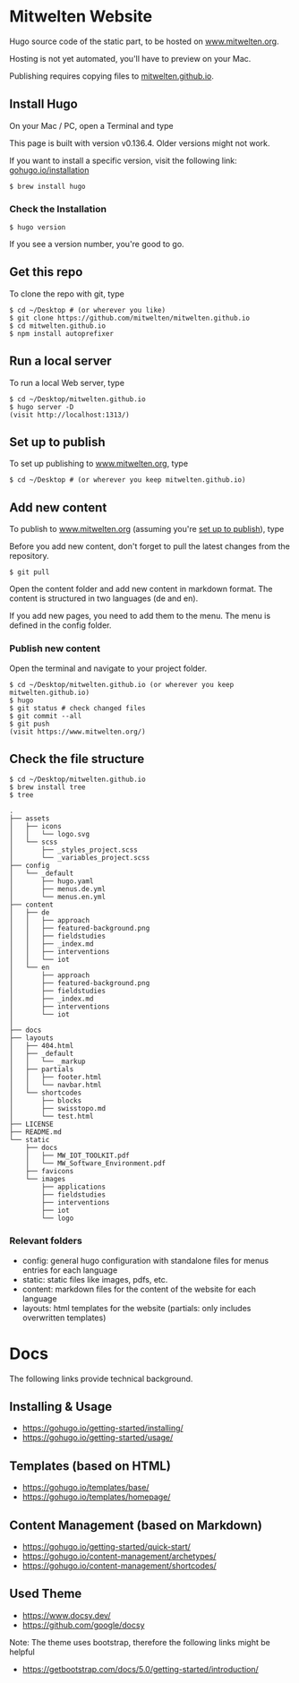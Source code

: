 # Mitwelten Website
Hugo source code of the static part, to be hosted on www.mitwelten.org.

Hosting is not yet automated, you'll have to preview on your Mac.

Publishing requires copying files to [mitwelten.github.io](https://github.com/mitwelten/mitwelten.github.io).

## Install Hugo

On your Mac / PC, open a Terminal and type

This page is built with version v0.136.4. Older versions might not work.

If you want to install a specific version, visit the following link: [gohugo.io/installation](https://gohugo.io/installation/)

```
$ brew install hugo
```

### Check the Installation
```
$ hugo version
```
If you see a version number, you're good to go.


## Get this repo
To clone the repo with git, type

```
$ cd ~/Desktop # (or wherever you like)
$ git clone https://github.com/mitwelten/mitwelten.github.io
$ cd mitwelten.github.io
$ npm install autoprefixer
```

## Run a local server
To run a local Web server, type

```
$ cd ~/Desktop/mitwelten.github.io
$ hugo server -D
(visit http://localhost:1313/)
```

## Set up to publish
To set up publishing to www.mitwelten.org, type

```
$ cd ~/Desktop # (or wherever you keep mitwelten.github.io)
```

## Add new content

To publish to www.mitwelten.org (assuming you're [set up to publish](#set-up-to-publish)), type

Before you add new content, don't forget to pull the latest changes from the repository.

```
$ git pull
```

Open the content folder and add new content in markdown format. The content is structured in two languages (de and en).

If you add new pages, you need to add them to the menu. The menu is defined in the config folder.

### Publish new content

Open the terminal and navigate to your project folder.

```
$ cd ~/Desktop/mitwelten.github.io (or wherever you keep mitwelten.github.io)
$ hugo
$ git status # check changed files
$ git commit --all
$ git push
(visit https://www.mitwelten.org/)
```


## Check the file structure
```
$ cd ~/Desktop/mitwelten.github.io
$ brew install tree
$ tree

.
├── assets
│   ├── icons
│   │   └── logo.svg
│   └── scss
│       ├── _styles_project.scss
│       └── _variables_project.scss
├── config
│   └── _default
│       ├── hugo.yaml
│       ├── menus.de.yml
│       └── menus.en.yml
├── content
│   ├── de
│   │   ├── approach
│   │   ├── featured-background.png
│   │   ├── fieldstudies
│   │   ├── _index.md
│   │   ├── interventions
│   │   └── iot
│   └── en
│       ├── approach
│       ├── featured-background.png
│       ├── fieldstudies
│       ├── _index.md
│       ├── interventions
│       └── iot
│  
├── docs
├── layouts
│   ├── 404.html
│   ├── _default
│   │   └── _markup
│   ├── partials
│   │   ├── footer.html
│   │   └── navbar.html
│   └── shortcodes
│       ├── blocks
│       ├── swisstopo.md
│       └── test.html
├── LICENSE
├── README.md
└── static
    ├── docs
    │   ├── MW_IOT_TOOLKIT.pdf
    │   └── MW_Software_Environment.pdf
    ├── favicons
    └── images
        ├── applications
        ├── fieldstudies
        ├── interventions
        ├── iot
        └── logo

```

### Relevant folders

- config: general hugo configuration with standalone files for menus entries for each language
- static: static files like images, pdfs, etc.
- content: markdown files for the content of the website for each language
- layouts: html templates for the website (partials: only includes overwritten templates)

# Docs
The following links provide technical background.

## Installing & Usage
* https://gohugo.io/getting-started/installing/
* https://gohugo.io/getting-started/usage/

## Templates (based on HTML)
* https://gohugo.io/templates/base/
* https://gohugo.io/templates/homepage/

## Content Management (based on Markdown)
* https://gohugo.io/getting-started/quick-start/
* https://gohugo.io/content-management/archetypes/
* https://gohugo.io/content-management/shortcodes/

## Used Theme
* https://www.docsy.dev/
* https://github.com/google/docsy

Note: The theme uses bootstrap, therefore the following links might be helpful

* https://getbootstrap.com/docs/5.0/getting-started/introduction/
